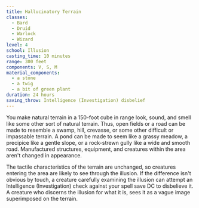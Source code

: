 ```yaml
---
title: Hallucinatory Terrain
classes:
  - Bard
  - Druid
  - Warlock
  - Wizard
level: 4
school: Illusion
casting_time: 10 minutes
range: 300 feet
components: V, S, M
material_components:
  - a stone
  - a twig
  - a bit of green plant
duration: 24 hours
saving_throw: Intelligence (Investigation) disbelief
---
```


You make natural terrain in a 150-foot cube in range look, sound, and smell like some other sort of natural terrain. Thus, open fields or a road can be made to resemble a swamp, hill, crevasse, or some other difficult or impassable terrain. A pond can be made to seem like a grassy meadow, a precipice like a gentle slope, or a rock-strewn gully like a wide and smooth road. Manufactured structures, equipment, and creatures within the area aren't changed in appearance.

The tactile characteristics of the terrain are unchanged, so creatures entering the area are likely to see through the illusion. If the difference isn't obvious by touch, a creature carefully examining the illusion can attempt an Intelligence (Investigation) check against your spell save DC to disbelieve it. A creature who discerns the illusion for what it is, sees it as a vague image superimposed on the terrain.
